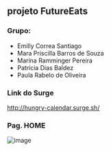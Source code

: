 ## projeto FutureEats

### Grupo:
<ul>
  <li>Emilly Correa Santiago</li>
  <li>Mara Priscilla Barros de Souza</li>
  <li>Marina Ramminger Pereira</li>
  <li>Patrícia Dias Baldez</li>
  <li>Paula Rabelo de Oliveira</li>
</ul>

### Link do Surge
http://hungry-calendar.surge.sh/

### Pag. HOME
![image](https://user-images.githubusercontent.com/70452464/140738370-6792457c-d95f-4472-9c27-789cae6daf2a.png)
